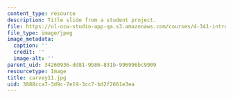 ```yaml
---
content_type: resource
description: Title slide from a student project.
file: https://ol-ocw-studio-app-qa.s3.amazonaws.com/courses/4-341-introduction-to-photography-fall-2002/3888cca73d9c7e193cc7bd2f2661e3ea_carvey11.jpg
file_type: image/jpeg
image_metadata:
  caption: ''
  credit: ''
  image-alt: ''
parent_uid: 34260936-dd81-9b86-831b-996996bc9909
resourcetype: Image
title: carvey11.jpg
uid: 3888cca7-3d9c-7e19-3cc7-bd2f2661e3ea
---
```

